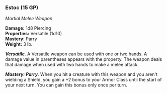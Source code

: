 ### Estoc (15 GP)
*Martial Melee Weapon*  

**Damage:** 1d8 Piercing  
**Properties:** Versatile (1d10)  
**Mastery:** Parry  
**Weight:** 3 lb.


***Versatile.*** A Versatile weapon can be used with one or two hands. A damage value in parentheses appears with the property. The weapon deals that damage when used with two hands to make a melee attack.

***Mastery: Parry.*** When you hit a creature with this weapon and you aren't wielding a Shield, you gain a +2 bonus to your Armor Class until the start of your next turn. You can gain this bonus only once per turn.
